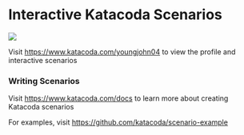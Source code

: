 # Interactive Katacoda Scenarios

[![](http://shields.katacoda.com/katacoda/youngjohn04/count.svg)](https://www.katacoda.com/youngjohn04 "Get your profile on Katacoda.com")

Visit https://www.katacoda.com/youngjohn04 to view the profile and interactive scenarios

### Writing Scenarios
Visit https://www.katacoda.com/docs to learn more about creating Katacoda scenarios

For examples, visit https://github.com/katacoda/scenario-example
